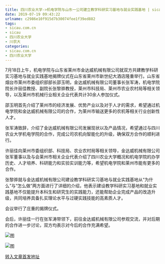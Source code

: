 ```yaml
---
title: 四川农业大学->机电学院与山东一公司建立教学科研实习基地与就业实践基地 | sicau.com.cn
date: 2019-07-19 09:43:22
urlname: c2986e10f915d7b30074fee1f39ed882
tags: 
- sicau.com.cn
- sicau
- 四川农业大学
- 川农大
categories:
- sicau.com.cn
- 四川农业大学
---
```



7月18日上午，机电学院与山东省莱州市金达威机械有限公司就双方共建教学科研实习基地与就业实践基地揭牌仪式在山东省莱州市新世纪大酒店隆重举行。山东省烟台市莱州市委组织部部长邵玉明，金达威机械有限公司董事长张军涛，机电学院院长许丽佳教授、副院长张黎骅教授，莱州市科技局、莱州市农业农村局等相关领导，以及莱州市机械行业相关企业代表共计30余人参加仪式。

邵玉明首先介绍了莱州市的经济发展、优势产业以及对于人才的需求，希望通过机电学院和金达威机械有限公司的合作，为莱州市输送更多的农机等相关行业创新性人才。

张军涛致辞，介绍了金达威机械有限公司发展现状以及产品情况，希望通过与四川农业大学机电学院的合作，完成公司农机向智能化的升级，确保双方合作的顺利进行。

许丽佳向莱州市委组织部、科技局、农业农村局等相关领导，金达威机械有限公司张军董事以及与会莱州市相关企业代表介绍了四川农业大学概况和机电学院的办学历史、人才培养、科研能力和实验实训能力等，希望机电学院和莱州市能有更多的合作。

张黎骅就与金达威机械有限公司建设教学科研实习基地与就业实践基地从“为什么”与“怎么做”两方面进行了详细的介绍，他表示建设教学科研实习基地和就业实践基地不仅能提升本科生和研究生的实践能力，还能帮助企业完成产品的改造升级，共同培养具备扎实理论水平与过硬实践技能的高素质人才。

会议举行了庄重的揭牌仪式。

会后，许丽佳一行在张军涛带领下，前往金达威机械有限公司参观交流，并对后期的合作进一步讨论，双方均表示对今后的合作充满希望。



![图](https://news.sicau.edu.cn/__local/C/AA/87/116207F5A05907FF4AA602697B0_074BE66D_1528C.jpg)

![图](https://news.sicau.edu.cn/__local/7/3A/EE/6979DCB5DCA5CDAD521E929BC63_E1028DAA_445B1.jpg)

[转入文章首发地址](https://news.sicau.edu.cn/info/1078/52622.htm)